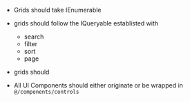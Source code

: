 - Grids should take IEnumerable<TModel>
- grids should follow the IQueryable<TModel> establisted with 
  - search
  - filter
  - sort 
  - page
- grids should 


- All UI Components should either originate or be wrapped in `@/components/controls`